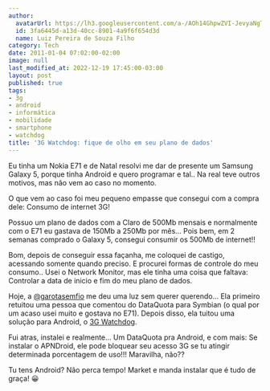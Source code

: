 ```yaml
---
author:
  avatarUrl: https://lh3.googleusercontent.com/a-/AOh14GhpwZVI-JevyaNgTdlrOT6YN20cI6V9Kxtq38Ij8AQ=s100
  id: 3fa6445d-a13d-40cc-8901-4a9f6f654d3d
  name: Luiz Pereira de Souza Filho
category: Tech
date: 2011-01-04 07:02:00-02:00
image: null
last_modified_at: 2022-12-19 17:45:00-03:00
layout: post
published: true
tags:
- 3g
- android
- informática
- mobilidade
- smartphone
- watchdog
title: '3G Watchdog: fique de olho em seu plano de dados'
---
```


Eu tinha um Nokia E71 e de Natal resolvi me dar de presente um Samsung Galaxy 5, porque tinha Android e quero programar e tal.. Na real teve outros motivos, mas não vem ao caso no momento.

O que vem ao caso foi meu pequeno empasse que consegui com a compra dele: Consumo de internet 3G!

Possuo um plano de dados com a Claro de 500Mb mensais e normalmente com o E71 eu gastava de 150Mb a 250Mb por mês... Pois bem, em 2 semanas comprado o Galaxy 5, consegui consumir os 500Mb de internet!!

Bom, depois de conseguir essa façanha, me coloquei de castigo, acessando somente quando preciso. E procurei formas de controle do meu consumo.. Usei o Network Monitor, mas ele tinha uma coisa que faltava: Controlar a data de inicio e fim do meu plano de dados.

Hoje, a [@garotasemfio](https://twitter.com/garotasemfio) me deu uma luz sem querer querendo... Ela primeiro retuitou uma pessoa que comentou do DataQuota para Symbian (o qual por um acaso usei muito e gostava no E71). Depois disso, ela tuitou uma solução para Android, o [3G Watchdog](https://play.google.com/store/apps/details?id=net.rgruet.android.g3watchdog).

Fui atras, instalei e realmente... Um DataQuota pra Android, e com mais: Se instalar o APNDroid, ele pode bloquear seu acesso 3G se tu atingir determinada porcentagem de uso!!! Maravilha, não??

Tu tens Android? Não perca tempo! Market e manda instalar que é tudo de graça! 😀
